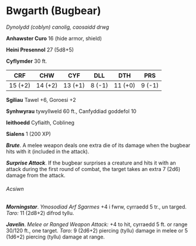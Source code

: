 # Bwgarth (Bugbear)

*Dynolydd (coblyn) canolig, caosaidd drwg*

**Anhawster Curo** 16 (hide armor, shield)

**Heini Presennol** 27 (5d8+5)

**Cyflymder** 30 ft.

| CRF     | CHW     | CYF     | DLL    | DTH     | PRS    |
|---------|---------|---------|--------|---------|--------|
| 15 (+2) | 14 (+2) | 13 (+1) | 8 (-1) | 11 (+0) | 9 (-1) |

**Sgiliau** Tawel +6, Goroesi +2

**Synhwyrau** tywyllweld 60 ft., Canfyddiad goddefol 10

**Ieithoedd** Cyfiaith, Coblineg

**Sialens** 1 (200 XP)

***Brute***. A melee weapon deals one extra die of its damage when the bugbear hits with it (included in the attack).

***Surprise Attack***. If the bugbear surprises a creature and hits it with an attack during the first round of combat, the target takes an extra 7 (2d6) damage from the attack.

###### Acsiwn

***Morningstar***. *Ymosodiad Arf Sgarmes* +4 i fwrw, cyrraedd 5 tr., un targed. *Taro:* 11 (2d8+2) difrod tyllu.

***Javelin***. *Melee or Ranged Weapon Attack:* +4 to hit, cyrraedd 5 ft. or range 30/120 ft., one target. *Taro:* 9 (2d6+2) piercing (tyllu) damage in melee or 5 (1d6+2) piercing (tyllu) damage at range.